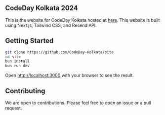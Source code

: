 ## CodeDay Kolkata 2024

This is the website for CodeDay Kolkata hosted at [here](cdkol.live). This website is built using Next.js, Tailwind CSS, and Resend API.

## Getting Started

```bash
git clone https://github.com/CodeDay-Kolkata/site
cd site
bun install
bun run dev
```

Open [http://localhost:3000](http://localhost:3000) with your browser to see the result.

## Contributing

We are open to contributions. Please feel free to open an issue or a pull request.
